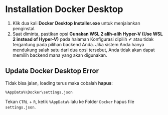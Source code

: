 # Installation Docker Desktop

1. Klik dua kali **Docker Desktop Installer.exe** untuk menjalankan penginstal.
2. Saat diminta, pastikan opsi **Gunakan WSL 2 alih-alih Hyper-V (Use WSL 2 instead of Hyper-V)** pada halaman Konfigurasi dipilih ✔ atau tidak tergantung pada pilihan backend Anda. Jika sistem Anda hanya mendukung salah satu dari dua opsi tersebut, Anda tidak akan dapat memilih backend mana yang akan digunakan.


## Update Docker Desktop Error

Tidak bisa jalan, loading terus maka cobalah **hapus**:
```
%AppData%\Docker\settings.json
```

Tekan `CTRL` + `R`, ketik `%AppData%` lalu ke Folder `Docker` hapus file `settings.json`.
